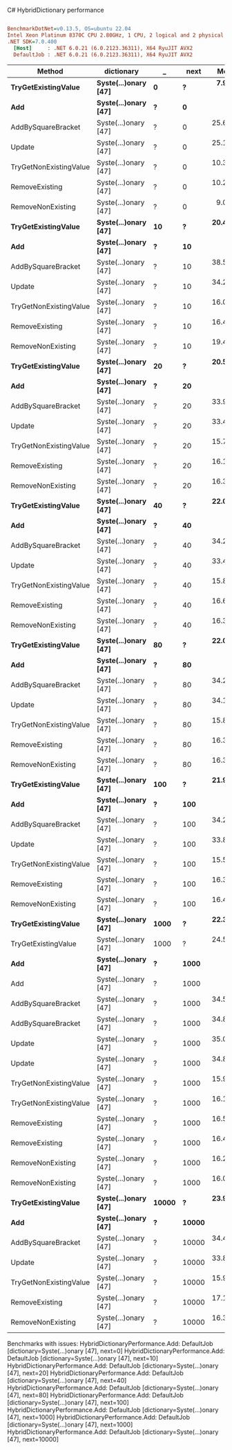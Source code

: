 C# HybridDictionary performance
``` ini

BenchmarkDotNet=v0.13.5, OS=ubuntu 22.04
Intel Xeon Platinum 8370C CPU 2.80GHz, 1 CPU, 2 logical and 2 physical cores
.NET SDK=7.0.400
  [Host]     : .NET 6.0.21 (6.0.2123.36311), X64 RyuJIT AVX2
  DefaultJob : .NET 6.0.21 (6.0.2123.36311), X64 RyuJIT AVX2


```
|                 Method |           dictionary |     _ |  next |      Mean |     Error |    StdDev |   Gen0 | Allocated |
|----------------------- |--------------------- |------ |------ |----------:|----------:|----------:|-------:|----------:|
|    **TryGetExistingValue** | **Syste(...)onary [47]** |     **0** |     **?** |  **7.935 ns** | **0.1761 ns** | **0.1647 ns** | **0.0010** |      **24 B** |
|                    **Add** | **Syste(...)onary [47]** |     **?** |     **0** |        **NA** |        **NA** |        **NA** |      **-** |         **-** |
|     AddBySquareBracket | Syste(...)onary [47] |     ? |     0 | 25.622 ns | 0.4545 ns | 0.4252 ns | 0.0019 |      48 B |
|                 Update | Syste(...)onary [47] |     ? |     0 | 25.173 ns | 0.2316 ns | 0.2167 ns | 0.0019 |      48 B |
| TryGetNonExistingValue | Syste(...)onary [47] |     ? |     0 | 10.326 ns | 0.1439 ns | 0.1346 ns | 0.0010 |      24 B |
|         RemoveExisting | Syste(...)onary [47] |     ? |     0 | 10.276 ns | 0.1876 ns | 0.1755 ns | 0.0010 |      24 B |
|      RemoveNonExisting | Syste(...)onary [47] |     ? |     0 |  9.056 ns | 0.2223 ns | 0.2079 ns | 0.0010 |      24 B |
|    **TryGetExistingValue** | **Syste(...)onary [47]** |    **10** |     **?** | **20.438 ns** | **0.0816 ns** | **0.0763 ns** | **0.0010** |      **24 B** |
|                    **Add** | **Syste(...)onary [47]** |     **?** |    **10** |        **NA** |        **NA** |        **NA** |      **-** |         **-** |
|     AddBySquareBracket | Syste(...)onary [47] |     ? |    10 | 38.599 ns | 0.1692 ns | 0.1582 ns | 0.0019 |      48 B |
|                 Update | Syste(...)onary [47] |     ? |    10 | 34.218 ns | 0.3323 ns | 0.2946 ns | 0.0019 |      48 B |
| TryGetNonExistingValue | Syste(...)onary [47] |     ? |    10 | 16.064 ns | 0.3300 ns | 0.3087 ns | 0.0010 |      24 B |
|         RemoveExisting | Syste(...)onary [47] |     ? |    10 | 16.409 ns | 0.2074 ns | 0.1940 ns | 0.0010 |      24 B |
|      RemoveNonExisting | Syste(...)onary [47] |     ? |    10 | 19.428 ns | 0.1628 ns | 0.1523 ns | 0.0010 |      24 B |
|    **TryGetExistingValue** | **Syste(...)onary [47]** |    **20** |     **?** | **20.572 ns** | **0.1547 ns** | **0.1447 ns** | **0.0010** |      **24 B** |
|                    **Add** | **Syste(...)onary [47]** |     **?** |    **20** |        **NA** |        **NA** |        **NA** |      **-** |         **-** |
|     AddBySquareBracket | Syste(...)onary [47] |     ? |    20 | 33.926 ns | 0.3296 ns | 0.3083 ns | 0.0019 |      48 B |
|                 Update | Syste(...)onary [47] |     ? |    20 | 33.466 ns | 0.3098 ns | 0.2747 ns | 0.0019 |      48 B |
| TryGetNonExistingValue | Syste(...)onary [47] |     ? |    20 | 15.779 ns | 0.0981 ns | 0.0917 ns | 0.0010 |      24 B |
|         RemoveExisting | Syste(...)onary [47] |     ? |    20 | 16.155 ns | 0.1118 ns | 0.0991 ns | 0.0010 |      24 B |
|      RemoveNonExisting | Syste(...)onary [47] |     ? |    20 | 16.331 ns | 0.0983 ns | 0.0871 ns | 0.0010 |      24 B |
|    **TryGetExistingValue** | **Syste(...)onary [47]** |    **40** |     **?** | **22.056 ns** | **0.0935 ns** | **0.0875 ns** | **0.0010** |      **24 B** |
|                    **Add** | **Syste(...)onary [47]** |     **?** |    **40** |        **NA** |        **NA** |        **NA** |      **-** |         **-** |
|     AddBySquareBracket | Syste(...)onary [47] |     ? |    40 | 34.283 ns | 0.3003 ns | 0.2809 ns | 0.0019 |      48 B |
|                 Update | Syste(...)onary [47] |     ? |    40 | 33.498 ns | 0.2570 ns | 0.2404 ns | 0.0019 |      48 B |
| TryGetNonExistingValue | Syste(...)onary [47] |     ? |    40 | 15.876 ns | 0.1768 ns | 0.1654 ns | 0.0010 |      24 B |
|         RemoveExisting | Syste(...)onary [47] |     ? |    40 | 16.666 ns | 0.1427 ns | 0.1335 ns | 0.0010 |      24 B |
|      RemoveNonExisting | Syste(...)onary [47] |     ? |    40 | 16.347 ns | 0.1868 ns | 0.1748 ns | 0.0010 |      24 B |
|    **TryGetExistingValue** | **Syste(...)onary [47]** |    **80** |     **?** | **22.077 ns** | **0.1281 ns** | **0.1198 ns** | **0.0010** |      **24 B** |
|                    **Add** | **Syste(...)onary [47]** |     **?** |    **80** |        **NA** |        **NA** |        **NA** |      **-** |         **-** |
|     AddBySquareBracket | Syste(...)onary [47] |     ? |    80 | 34.209 ns | 0.2185 ns | 0.2044 ns | 0.0019 |      48 B |
|                 Update | Syste(...)onary [47] |     ? |    80 | 34.157 ns | 0.3183 ns | 0.2977 ns | 0.0019 |      48 B |
| TryGetNonExistingValue | Syste(...)onary [47] |     ? |    80 | 15.839 ns | 0.1123 ns | 0.1050 ns | 0.0010 |      24 B |
|         RemoveExisting | Syste(...)onary [47] |     ? |    80 | 16.370 ns | 0.1501 ns | 0.1404 ns | 0.0010 |      24 B |
|      RemoveNonExisting | Syste(...)onary [47] |     ? |    80 | 16.339 ns | 0.1837 ns | 0.1718 ns | 0.0010 |      24 B |
|    **TryGetExistingValue** | **Syste(...)onary [47]** |   **100** |     **?** | **21.959 ns** | **0.1710 ns** | **0.1516 ns** | **0.0010** |      **24 B** |
|                    **Add** | **Syste(...)onary [47]** |     **?** |   **100** |        **NA** |        **NA** |        **NA** |      **-** |         **-** |
|     AddBySquareBracket | Syste(...)onary [47] |     ? |   100 | 34.227 ns | 0.2853 ns | 0.2669 ns | 0.0019 |      48 B |
|                 Update | Syste(...)onary [47] |     ? |   100 | 33.802 ns | 0.3107 ns | 0.2906 ns | 0.0019 |      48 B |
| TryGetNonExistingValue | Syste(...)onary [47] |     ? |   100 | 15.557 ns | 0.3835 ns | 0.3767 ns | 0.0010 |      24 B |
|         RemoveExisting | Syste(...)onary [47] |     ? |   100 | 16.391 ns | 0.1705 ns | 0.1595 ns | 0.0010 |      24 B |
|      RemoveNonExisting | Syste(...)onary [47] |     ? |   100 | 16.430 ns | 0.1500 ns | 0.1330 ns | 0.0010 |      24 B |
|    **TryGetExistingValue** | **Syste(...)onary [47]** |  **1000** |     **?** | **22.362 ns** | **0.0490 ns** | **0.0410 ns** | **0.0010** |      **24 B** |
|    TryGetExistingValue | Syste(...)onary [47] |  1000 |     ? | 24.506 ns | 0.2660 ns | 0.2488 ns | 0.0010 |      24 B |
|                    **Add** | **Syste(...)onary [47]** |     **?** |  **1000** |        **NA** |        **NA** |        **NA** |      **-** |         **-** |
|                    Add | Syste(...)onary [47] |     ? |  1000 |        NA |        NA |        NA |      - |         - |
|     AddBySquareBracket | Syste(...)onary [47] |     ? |  1000 | 34.506 ns | 0.2467 ns | 0.2307 ns | 0.0019 |      48 B |
|     AddBySquareBracket | Syste(...)onary [47] |     ? |  1000 | 34.895 ns | 0.1513 ns | 0.1181 ns | 0.0019 |      48 B |
|                 Update | Syste(...)onary [47] |     ? |  1000 | 35.073 ns | 0.1860 ns | 0.1740 ns | 0.0019 |      48 B |
|                 Update | Syste(...)onary [47] |     ? |  1000 | 34.828 ns | 0.3002 ns | 0.2808 ns | 0.0019 |      48 B |
| TryGetNonExistingValue | Syste(...)onary [47] |     ? |  1000 | 15.948 ns | 0.1400 ns | 0.1310 ns | 0.0010 |      24 B |
| TryGetNonExistingValue | Syste(...)onary [47] |     ? |  1000 | 16.126 ns | 0.0829 ns | 0.0692 ns | 0.0010 |      24 B |
|         RemoveExisting | Syste(...)onary [47] |     ? |  1000 | 16.527 ns | 0.1072 ns | 0.1003 ns | 0.0010 |      24 B |
|         RemoveExisting | Syste(...)onary [47] |     ? |  1000 | 16.460 ns | 0.1462 ns | 0.1368 ns | 0.0010 |      24 B |
|      RemoveNonExisting | Syste(...)onary [47] |     ? |  1000 | 16.248 ns | 0.1000 ns | 0.0935 ns | 0.0010 |      24 B |
|      RemoveNonExisting | Syste(...)onary [47] |     ? |  1000 | 16.086 ns | 0.0985 ns | 0.0921 ns | 0.0010 |      24 B |
|    **TryGetExistingValue** | **Syste(...)onary [47]** | **10000** |     **?** | **23.996 ns** | **0.0930 ns** | **0.0870 ns** | **0.0010** |      **24 B** |
|                    **Add** | **Syste(...)onary [47]** |     **?** | **10000** |        **NA** |        **NA** |        **NA** |      **-** |         **-** |
|     AddBySquareBracket | Syste(...)onary [47] |     ? | 10000 | 34.433 ns | 0.1352 ns | 0.1264 ns | 0.0019 |      48 B |
|                 Update | Syste(...)onary [47] |     ? | 10000 | 33.805 ns | 0.2355 ns | 0.2202 ns | 0.0019 |      48 B |
| TryGetNonExistingValue | Syste(...)onary [47] |     ? | 10000 | 15.937 ns | 0.1305 ns | 0.1157 ns | 0.0010 |      24 B |
|         RemoveExisting | Syste(...)onary [47] |     ? | 10000 | 17.171 ns | 0.1506 ns | 0.1408 ns | 0.0010 |      24 B |
|      RemoveNonExisting | Syste(...)onary [47] |     ? | 10000 | 16.317 ns | 0.0965 ns | 0.0902 ns | 0.0010 |      24 B |

Benchmarks with issues:
  HybridDictionaryPerformance.Add: DefaultJob [dictionary=Syste(...)onary [47], next=0]
  HybridDictionaryPerformance.Add: DefaultJob [dictionary=Syste(...)onary [47], next=10]
  HybridDictionaryPerformance.Add: DefaultJob [dictionary=Syste(...)onary [47], next=20]
  HybridDictionaryPerformance.Add: DefaultJob [dictionary=Syste(...)onary [47], next=40]
  HybridDictionaryPerformance.Add: DefaultJob [dictionary=Syste(...)onary [47], next=80]
  HybridDictionaryPerformance.Add: DefaultJob [dictionary=Syste(...)onary [47], next=100]
  HybridDictionaryPerformance.Add: DefaultJob [dictionary=Syste(...)onary [47], next=1000]
  HybridDictionaryPerformance.Add: DefaultJob [dictionary=Syste(...)onary [47], next=1000]
  HybridDictionaryPerformance.Add: DefaultJob [dictionary=Syste(...)onary [47], next=10000]
